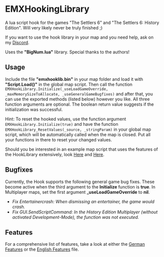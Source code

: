 # EMXHookingLibrary
A lua script hook for the games "The Settlers 6" and "The Settlers 6: History Edition". Will very likely never be truly finished ;)

If you want to use the hook library in your map and you need help, ask on my [Discord](https://discord.gg/7SGkQtAAET).

Uses the **"BigNum.lua"** library. Special thanks to the authors!

## Usage
Include the file **"emxhooklib.bin"** in your map folder and load it with **"Script.Load()"** in the global map script. Then call the function `EMXHookLibrary.Initialize(_useLoadGameOverride, _maxMemorySizeToAllocate, _useGeneralGameBugfixes)` and after that, you can use the exported methods (listed below) however you like. All three function arguments are optional. The boolean return value suggests if the initialization was successful.

Hint: To reset the hooked values, use the function argument `EMXHookLibrary.Initialize(true)` and have the function `EMXHookLibrary_ResetValues(_source, _stringParam)` in your global map script, which will be automatically called when the map is closed. Put all your functions in there to reset your changed values.

Should you be interested in an example map script that uses the features of the HookLibrary extensively, look [Here](https://github.com/Eisenmonoxid/MapScripts_Bloodmoon) and [Here](https://github.com/Eisenmonoxid/MapScripts_Talkessel).

## Bugfixes
Currently, the Hook supports the following general game bug fixes. These become active when the third argument to the **Initialize** function is **true**. In Multiplayer maps, set the first argument **_useLoadGameOverride** to **nil**.

- _Fix Entertainercrash: When dismissing an entertainer, the game would crash._
- _Fix GUI.SendScriptCommand: In the History Edition Multiplayer (without activated Development-Mode), the function was not executed._

## Features
For a comprehensive list of features, take a look at either the [German Features](https://github.com/Eisenmonoxid/EMXHookingLibrary/blob/main/FEATURES_DE.md) or the [English Features](https://github.com/Eisenmonoxid/EMXHookingLibrary/blob/main/FEATURES_EN.md) file.
